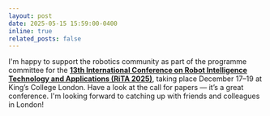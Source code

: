 ```yaml
---
layout: post
date: 2025-05-15 15:59:00-0400
inline: true
related_posts: false
---
```


I'm happy to support the robotics community as part of the programme committee for the [__13th International Conference on Robot Intelligence Technology and Applications (RiTA 2025)__](https://icrita.org), taking place December 17–19 at King’s College London. Have a look at the call for papers — it’s a great conference. I'm looking forward to catching up with friends and colleagues in London!
